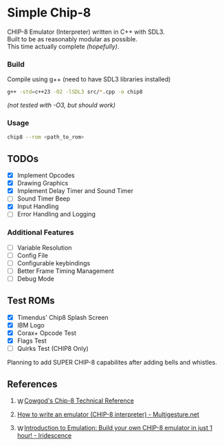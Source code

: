 # Simple Chip-8
CHIP-8 Emulator (Interpreter) written in C++ with SDL3.  
Built to be as reasonably modular as possible.  
This time actually complete *(hopefully)*.  

### Build
Compile using g++ (need to have SDL3 libraries installed)
```bash
g++ -std=c++23 -O2 -lSDL3 src/*.cpp -o chip8
```
*(not tested with -O3, but should work)*

### Usage
```bash
chip8 --rom <path_to_rom>
```

## TODOs 
- [x] Implement Opcodes
- [x] Drawing Graphics
- [x] Implement Delay Timer and Sound Timer
- [ ] Sound Timer Beep
- [x] Input Handling
- [ ] Error Handling and Logging

### Additional Features
- [ ] Variable Resolution
- [ ] Config File
- [ ] Configurable keybindings
- [ ] Better Frame Timing Management
- [ ] Debug Mode

## Test ROMs
- [x] Timendus' Chip8 Splash Screen
- [x] IBM Logo
- [x] Corax+ Opcode Test
- [x] Flags Test
- [ ] Quirks Test (CHIP8 Only)

Planning to add SUPER CHIP-8 capabilites after adding bells and whistles.

## References
1. <img src="https://www.google.com/s2/favicons?domain=devernay.free.fr" alt="Website Icon" width="16" height="16" style="vertical-align: middle;"/>[Cowgod's Chip-8 Technical Reference](http://devernay.free.fr/hacks/chip8/C8TECH10.HTM)

2. [How to write an emulator (CHIP-8 interpreter) - Multigesture.net](https://multigesture.net/articles/how-to-write-an-emulator-chip-8-interpreter/)

3. <img src="https://www.google.com/s2/favicons?domain=youtu.be" alt="Website Icon" width="16" height="16" style="vertical-align: middle;"/>[Introduction to Emulation: Build your own CHIP-8 emulator in just 1 hour! - Iridescence](https://youtu.be/YHkBgR6yvbY?si=Fj21qiRvNa_rC_jQ)
